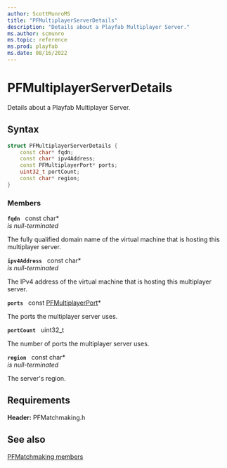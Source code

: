 ```yaml
---
author: ScottMunroMS
title: "PFMultiplayerServerDetails"
description: "Details about a Playfab Multiplayer Server."
ms.author: scmunro
ms.topic: reference
ms.prod: playfab
ms.date: 08/16/2022
---
```


# PFMultiplayerServerDetails  

Details about a Playfab Multiplayer Server.  

## Syntax  
  
```cpp
struct PFMultiplayerServerDetails {  
    const char* fqdn;  
    const char* ipv4Address;  
    const PFMultiplayerPort* ports;  
    uint32_t portCount;  
    const char* region;  
}  
```
  
### Members  
  
**`fqdn`** &nbsp; const char*  
*is null-terminated*  
  
The fully qualified domain name of the virtual machine that is hosting this multiplayer server.
  
**`ipv4Address`** &nbsp; const char*  
*is null-terminated*  
  
The IPv4 address of the virtual machine that is hosting this multiplayer server.
  
**`ports`** &nbsp; const [PFMultiplayerPort](pfmultiplayerport.md)*  
  
The ports the multiplayer server uses.
  
**`portCount`** &nbsp; uint32_t  
  
The number of ports the multiplayer server uses.
  
**`region`** &nbsp; const char*  
*is null-terminated*  
  
The server's region.
  
  
## Requirements  
  
**Header:** PFMatchmaking.h
  
## See also  
[PFMatchmaking members](../pfmatchmaking_members.md)  

  
  
